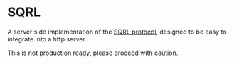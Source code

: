 # SQRL

A server side implementation of the [SQRL protocol](https://www.grc.com/sqrl/sqrl.htm), 
designed to be easy to integrate into a http server.

This is not production ready, please proceed with caution.